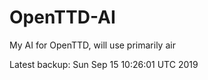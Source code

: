 # OpenTTD-AI
My AI for OpenTTD, will use primarily air

Latest backup: Sun Sep 15 10:26:01 UTC 2019
